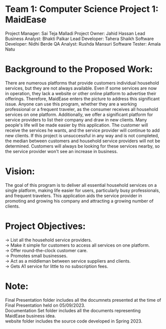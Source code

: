 # Team 1: Computer Science Project 1: MaidEase

Project Manager: Sai Teja Malladi
Project Owner: Jahid Hassan
Lead Business Analyst: Bhakti Palkar
Lead Developer: Tahera Shaikh
Software Developer: Nidhi Berde
QA Analyst: Rushda Mansuri
Software Tester: Amala Natu

# Background to the Proposed Work:
There are numerous platforms that provide customers individual household services, but they are not always available. Even if some services are now in operation, they lack a website or other online platform to advertise their offerings. Therefore, MaidEase enters the picture to address this significant issue. Anyone can use this program, whether they are a working professional or a frequent traveler, as the consumer receives all household services on one platform. Additionally, we offer a significant platform for service providers to list their company and draw in new clients.
 Many people's life will be made easier by this application. The customer will receive the services he wants, and the service provider will continue to add new clients.
 If this project is unsuccessful in any way and is not completed, the median between customers and household service providers will not be determined. Customers will always be looking for these services nearby, so the service provider won't see an increase in business.

# Vision:
The goal of this program is to deliver all essential household services on a single platform, making life easier for users, particularly busy professionals, and frequent travelers. This application aids the service provider in promoting and growing his company and attracting a growing number of clients.

# Project Objectives:
-> List all the household service providers.<br/>
-> Make it simple for customers to access all services on one platform.<br/>
-> Offer round-the-clock customer care.<br/>
-> Promotes small businesses.<br/>
-> Act as a middleman between service suppliers and clients.<br/>
-> Gets A1 service for little to no subscription fees.<br/>

# Note:
Final Presentation folder includes all the documnets presented at the time of Final Presentation held on 05/09/2023.<br/>
Documentation Set folder includes all the documents representing MaidEase business idea.<br/>
website folder includes the source code developed in Spring 2023.<br/>